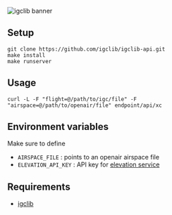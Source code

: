 ![igclib banner](https://cdn.jsdelivr.net/gh/igclib/assets@master/img/banner/igclib_api_banner.svg)

## Setup

```
git clone https://github.com/igclib/igclib-api.git
make install
make runserver
```

## Usage

```
curl -L -F "flight=@/path/to/igc/file" -F "airspace=@/path/to/openair/file" endpoint/api/xc
```

## Environment variables

Make sure to define

- `AIRSPACE_FILE` : points to an openair airspace file
- `ELEVATION_API_KEY` : API key for [elevation service](https://geolocalisation.ffvl.fr/elevation)

## Requirements

- [igclib](https://www.github.com/igclib/igclib)

